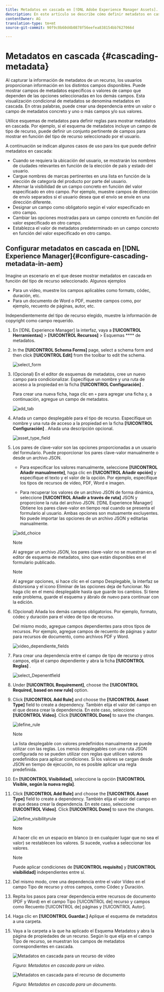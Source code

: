 ```yaml
---
title: Metadatos en cascada en [!DNL Adobe Experience Manager Assets].
description: En este artículo se describe cómo definir metadatos en cascada para los recursos.
contentOwner: AG
translation-type: tm+mt
source-git-commit: 90f9c0b60d4b0878f56eefea838154bb7627066d

---
```



# Metadatos en cascada {#cascading-metadata}

Al capturar la información de metadatos de un recurso, los usuarios proporcionan información en los distintos campos disponibles. Puede mostrar campos de metadatos específicos o valores de campo que dependen de las opciones seleccionadas en los demás campos. Esta visualización condicional de metadatos se denomina metadatos en cascada. En otras palabras, puede crear una dependencia entre un valor o campo de metadatos concreto y uno o más campos y/o sus valores.

Utilice esquemas de metadatos para definir reglas para mostrar metadatos en cascada. Por ejemplo, si el esquema de metadatos incluye un campo de tipo de recurso, puede definir un conjunto pertinente de campos para mostrar en función del tipo de recurso seleccionado por el usuario.

A continuación se indican algunos casos de uso para los que puede definir metadatos en cascada:

* Cuando se requiera la ubicación del usuario, se mostrarán los nombres de ciudades relevantes en función de la elección de país y estado del usuario.
* Cargue nombres de marcas pertinentes en una lista en función de la elección de categoría del producto por parte del usuario.
* Alternar la visibilidad de un campo concreto en función del valor especificado en otro campo. Por ejemplo, muestre campos de dirección de envío separados si el usuario desea que el envío se envíe en una dirección diferente.
* Designar un campo como obligatorio según el valor especificado en otro campo.
* Cambiar las opciones mostradas para un campo concreto en función del valor especificado en otro campo.
* Establezca el valor de metadatos predeterminado en un campo concreto en función del valor especificado en otro campo.

## Configurar metadatos en cascada en [!DNL Experience Manager]{#configure-cascading-metadata-in-aem}

Imagine un escenario en el que desee mostrar metadatos en cascada en función del tipo de recurso seleccionado. Algunos ejemplos

* Para un vídeo, muestre los campos aplicables como formato, códec, duración, etc.
* Para un documento de Word o PDF, muestre campos como, por ejemplo, recuento de páginas, autor, etc.

Independientemente del tipo de recurso elegido, muestre la información de copyright como campo requerido.

1. En [!DNL Experience Manager] la interfaz, vaya a **[!UICONTROL Herramientas]** > **[!UICONTROL Recursos]** > Esquemas **** de metadatos.
1. In the **[!UICONTROL Schema Forms]** page, select a schema form and then click **[!UICONTROL Edit]** from the toolbar to edit the schema.

   ![select_form](assets/select_form.png)

1. (Opcional) En el editor de esquemas de metadatos, cree un nuevo campo para condicionalizar. Especifique un nombre y una ruta de acceso a la propiedad en la ficha **[!UICONTROL Configuración]** .

   Para crear una nueva ficha, haga clic en `+` para agregar una ficha y, a continuación, agregue un campo de metadatos.

   ![add_tab](assets/add_tab.png)

1. Añada un campo desplegable para el tipo de recurso. Especifique un nombre y una ruta de acceso a la propiedad en la ficha **[!UICONTROL Configuración]** . Añada una descripción opcional.

   ![asset_type_field](assets/asset_type_field.png)

1. Los pares de clave-valor son las opciones proporcionadas a un usuario del formulario. Puede proporcionar los pares clave-valor manualmente o desde un archivo JSON.

   * Para especificar los valores manualmente, seleccione **[!UICONTROL Añadir manualmente]**, haga clic en **[!UICONTROL Añadir opción]** y especifique el texto y el valor de la opción. Por ejemplo, especifique los tipos de recursos de vídeo, PDF, Word e imagen.

   * Para recuperar los valores de un archivo JSON de forma dinámica, seleccione **[!UICONTROL Añadir a través de ruta]** JSON y proporcione la ruta del archivo JSON. [!DNL Experience Manager] Obtiene los pares clave-valor en tiempo real cuando se presenta el formulario al usuario.
   Ambas opciones son mutuamente excluyentes. No puede importar las opciones de un archivo JSON y editarlas manualmente.

   ![add_choice](assets/add_choice.png)

   >[!NOTE]
   >
   >Al agregar un archivo JSON, los pares clave-valor no se muestran en el editor de esquema de metadatos, sino que están disponibles en el formulario publicado.

   >[!NOTE]
   >
   >Al agregar opciones, si hace clic en el campo Desplegable, la interfaz se distorsiona y el icono Eliminar de las opciones deja de funcionar. No haga clic en el menú desplegable hasta que guarde los cambios. Si tiene este problema, guarde el esquema y ábralo de nuevo para continuar con la edición.

1. (Opcional) Añada los demás campos obligatorios. Por ejemplo, formato, códec y duración para el vídeo de tipo de recurso.

   Del mismo modo, agregue campos dependientes para otros tipos de recursos. Por ejemplo, agregue campos de recuento de páginas y autor para recursos de documento, como archivos PDF y Word.

   ![video_dependiente_fields](assets/video_dependent_fields.png)

1. Para crear una dependencia entre el campo de tipo de recurso y otros campos, elija el campo dependiente y abra la ficha **[!UICONTROL Reglas]** .

   ![select_Depenentfield](assets/select_dependentfield.png)

1. Under **[!UICONTROL Requirement]**, choose the **[!UICONTROL Required, based on new rule]** option.
1. Click **[!UICONTROL Add Rule]** and choose the **[!UICONTROL Asset Type]** field to create a dependency. También elija el valor del campo en el que desea crear la dependencia. En este caso, seleccione **[!UICONTROL Vídeo]**. Click **[!UICONTROL Done]** to save the changes.

   ![define_rule](assets/define_rule.png)

   >[!NOTE]
   >
   >La lista desplegable con valores predefinidos manualmente se puede utilizar con las reglas. Los menús desplegables con una ruta JSON configurada no se pueden utilizar con reglas que utilicen valores predefinidos para aplicar condiciones. Si los valores se cargan desde JSON en tiempo de ejecución, no es posible aplicar una regla predefinida.

1. En **[!UICONTROL Visibilidad]**, seleccione la opción **[!UICONTROL Visible, según la nueva regla]**.

1. Click **[!UICONTROL Add Rule]** and choose the **[!UICONTROL Asset Type]** field to create a dependency. También elija el valor del campo en el que desea crear la dependencia. En este caso, seleccione **[!UICONTROL Vídeo]**. Click **[!UICONTROL Done]** to save the changes.

   ![define_visibilityrule](assets/define_visibilityrule.png)

   >[!NOTE]
   >
   >Al hacer clic en un espacio en blanco (o en cualquier lugar que no sea el valor) se restablecen los valores. Si sucede, vuelva a seleccionar los valores.

   >[!NOTE]
   >
   >Puede aplicar condiciones de **[!UICONTROL requisito]** y **[!UICONTROL visibilidad]** independientes entre sí.

1. Del mismo modo, cree una dependencia entre el valor Vídeo en el campo Tipo de recurso y otros campos, como Códec y Duración.
1. Repita los pasos para crear dependencia entre recursos de documento (PDF y Word) en el campo Tipo [!UICONTROL de] recurso y campos como Recuento [!UICONTROL de] páginas y [!UICONTROL Autor].
1. Haga clic en **[!UICONTROL Guardar.]** Aplique el esquema de metadatos a una carpeta.

1. Vaya a la carpeta a la que ha aplicado el Esquema Metadatos y abra la página de propiedades de un recurso. Según lo que elija en el campo Tipo de recurso, se muestran los campos de metadatos correspondientes en cascada.

   ![Metadatos en cascada para un recurso de vídeo](assets/video_asset.png)

   *Figura: Metadatos en cascada para un vídeo.*

   ![Metadatos en cascada para el recurso de documento](assets/doc_type_fields.png)

   *Figura: Metadatos en cascada para un documento.*

